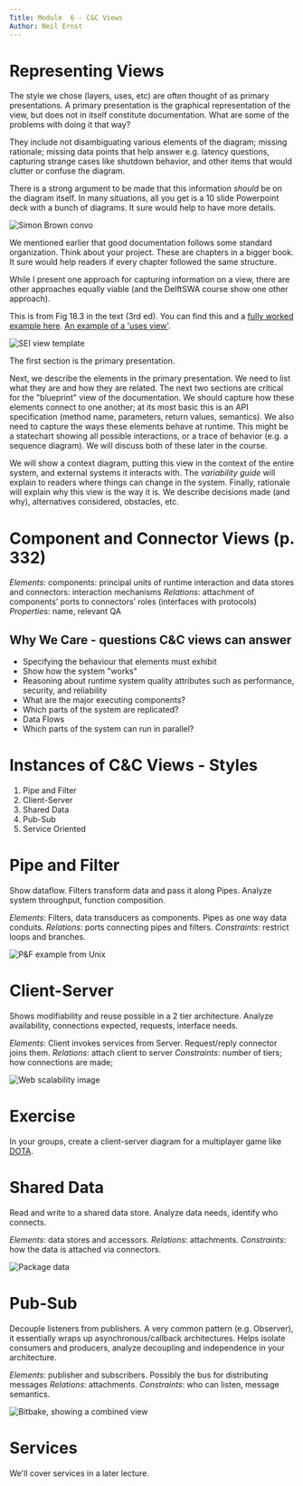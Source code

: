 ```yaml
---
Title: Module  6 - C&C Views
Author: Neil Ernst
---
```


# Representing Views

The style we chose (layers, uses, etc) are often thought of as primary presentations. A primary presentation is the graphical representation of the view, but does not in itself constitute documentation. What are some of the problems with doing it that way?

They include not disambiguating various elements of the diagram; missing rationale; missing data points that help answer e.g. latency questions, capturing strange cases like shutdown behavior, and other items that would clutter or confuse the diagram. 

There is a strong argument to be made that this information *should* be on the diagram itself. In many situations, all you get is a 10 slide Powerpoint deck with a bunch of diagrams. It sure would help to have more details. 

![Simon Brown convo](img/simon-diagrams.png)

We mentioned earlier that good documentation follows some standard organization. Think about your project. These are chapters in a bigger book. It sure would help readers if every chapter followed the same structure. 

While I present one approach for capturing information on a view, there are other approaches equally viable (and the DelftSWA course show one other approach). 

This is from Fig 18.3 in the text (3rd ed). You can find this and a [fully worked example here](https://wiki.sei.cmu.edu/sad/index.php/Template:ViewTemplate). [An example of a 'uses view'](https://wiki.sei.cmu.edu/sad/index.php/OPC_Module_Uses_View). 

![SEI view template](img/view-template.png)

The first section is the primary presentation. 

Next, we describe the elements in the primary presentation. We need to list what they are and how they are related. The next two sections are critical for the "blueprint" view of the documentation. We should capture how these elements connect to one another; at its most basic this is an API specification (method name, parameters, return values, semantics). We also need to capture the ways these elements behave at runtime. This might be a statechart showing all possible interactions, or a trace of behavior (e.g. a sequence diagram). We will discuss both of these later in the course. 

We will show a context diagram, putting this view in the context of the entire system, and external systems it interacts with. The *variability guide* will explain to readers where things can change in the system. Finally, rationale will explain why this view is the way it is. We describe decisions made (and why), alternatives considered, obstacles, etc.

# Component and Connector Views (p. 332)
*Elements*: components: principal units of runtime interaction and data stores and connectors: interaction mechanisms
*Relations*: attachment of components’ ports to connectors’ roles (interfaces with protocols)
*Properties*: name, relevant QA

## Why We Care - questions C&C views can answer
* Specifying the behaviour that elements must exhibit
* Show how the system "works"
* Reasoning about runtime system quality attributes such as performance, security, and reliability
* What are the major executing components?
* Which parts of the system are replicated?
* Data Flows
* Which parts of the system can run in parallel?

# Instances of C&C Views - Styles
1. Pipe and Filter
2. Client-Server
3. Shared Data
4. Pub-Sub
5. Service Oriented

# Pipe and Filter
Show dataflow. Filters transform data and pass it along Pipes. Analyze system throughput, function composition.

*Elements*: Filters, data transducers as components. Pipes as one way data conduits.
*Relations*: ports connecting pipes and filters.
*Constraints*: restrict loops and branches.

![P&F example from Unix](img/unixpipe.png)

# Client-Server
Shows modifiability and reuse possible in a 2 tier architecture. Analyze availability, connections expected, requests, interface needs.

*Elements*: Client invokes services from Server. Request/reply connector joins them.
*Relations*: attach client to server
*Constraints*: number of tiers; how connections are made;

![Web scalability image](http://aosabook.org/images/distsys/imageHosting3.png)

# Exercise
In your groups, create a client-server diagram for a multiplayer game like [DOTA](http://www.dota2.com/play/).

# Shared Data
Read and write to a shared data store. Analyze data needs, identify who connects.

*Elements*: data stores and accessors.
*Relations*: attachments.
*Constraints*: how the data is attached via connectors.

![Package data](http://aosabook.org/images/packaging/pypi-workflow.png)

# Pub-Sub
Decouple listeners from publishers. A very common pattern (e.g. Observer), it essentially wraps up asynchronous/callback architectures. Helps isolate consumers and producers, analyze decoupling and independence in your architecture.

*Elements*: publisher and subscribers. Possibly the bus for distributing messages
*Relations*: attachments.
*Constraints*: who can listen, message semantics.

![Bitbake, showing a combined view](http://aosabook.org/images/yocto/aosa3.jpg)

# Services
We'll cover services in a later lecture. 
